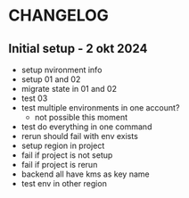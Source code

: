 # CHANGELOG

## Initial setup - 2 okt 2024

- setup nvironment info
- setup 01 and 02
- migrate state in 01 and 02
- test 03
- test multiple environments in one account?
  - not possible this moment
- test do everything in one command
- rerun should fail with env exists
- setup region in project
- fail if project is not setup
- fail if project is rerun
- backend all have kms as key name
- test env in other region


